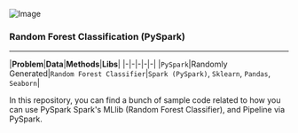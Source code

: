 ![Image](https://www.kdnuggets.com/images/apache-spark-python-scala-605.jpg)

### Random Forest Classification (PySpark)
---

|__Problem__|__Data__|__Methods__|__Libs__|
|-|-|-|-|-|
|`PySpark`|Randomly Generated|`Random Forest Classifier`|`Spark (PySpark)`, `Sklearn`, `Pandas`, `Seaborn`| 

In this repository, you can find a bunch of sample code related to how you can use PySpark Spark's MLlib (Random Forest Classifier), and Pipeline via PySpark.
